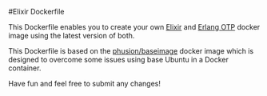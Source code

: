 #Elixir Dockerfile

This Dockerfile enables you to create your own [Elixir](http://www.elixir-lang.org) and [Erlang OTP](http://www.erlang.org/) docker image using the latest version of both.

This Dockerfile is based on the [phusion/baseimage](https://registry.hub.docker.com/u/phusion/baseimage/) docker image which is designed to overcome some issues using base Ubuntu in a Docker container.

Have fun and feel free to submit any changes!
